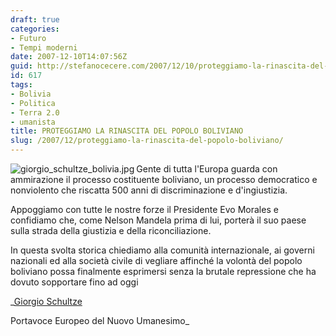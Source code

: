 ```yaml
---
draft: true
categories:
- Futuro
- Tempi moderni
date: 2007-12-10T14:07:56Z
guid: http://stefanocecere.com/2007/12/10/proteggiamo-la-rinascita-del-popolo-boliviano/
id: 617
tags:
- Bolivia
- Politica
- Terra 2.0
- umanista
title: PROTEGGIAMO LA RINASCITA DEL POPOLO BOLIVIANO
slug: /2007/12/proteggiamo-la-rinascita-del-popolo-boliviano/
---
```


[<img src='http://stefanocecere.com/wp-content/uploads/sites/3/2007/12/giorgio_schultze_bolivia.thumbnail.jpg' alt='giorgio_schultze_bolivia.jpg' align="left" />](http://stefanocecere.com/wp-content/uploads/sites/3/2007/12/giorgio_schultze_bolivia.jpg "giorgio_schultze_bolivia.jpg")Gente di tutta l'Europa guarda con ammirazione il processo costituente boliviano, un processo democratico e nonviolento che riscatta 500 anni di discriminazione e d'ingiustizia.

Appoggiamo con tutte le nostre forze il Presidente Evo Morales e confidiamo che, come Nelson Mandela prima di lui, porterà il suo paese sulla strada della giustizia e della riconciliazione.

In questa svolta storica chiediamo alla comunità internazionale, ai governi nazionali ed alla società civile di vegliare affinché la volontà del popolo boliviano possa finalmente esprimersi senza la brutale repressione che ha dovuto sopportare fino ad oggi

_[Giorgio Schultze](http://www.giorgioschultze.eu/)
  
Portavoce Europeo del Nuovo Umanesimo_